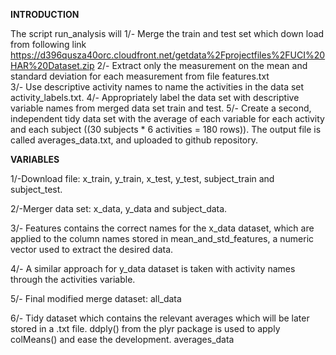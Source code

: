 **INTRODUCTION**

The script run_analysis will
   1/- Merge the train and test set which down load from following link 
	https://d396qusza40orc.cloudfront.net/getdata%2Fprojectfiles%2FUCI%20HAR%20Dataset.zip 
   2/- Extract only the measurement on the mean and standard deviation for each measurement from file features.txt	
   3/- Use descriptive activity names to name the activities in the data set activity_labels.txt.
   4/- Appropriately label the data set with descriptive variable names from merged data set train and test.
   5/- Create a second, independent tidy data set with the average of each variable for each activity and each subject ((30 subjects * 6 activities = 180 rows)).
        The output file is called averages_data.txt, and uploaded to github repository.	

**VARIABLES**

   1/-Download file:
	x_train, y_train, x_test, y_test, subject_train and subject_test. 

   2/-Merger data set:
	x_data, y_data and subject_data.

   3/- Features contains the correct names for the x_data dataset, which are applied to the column names stored in mean_and_std_features, a numeric vector used to extract the desired data.

   4/-  A similar approach for y_data dataset is taken with activity names through the activities variable.

   5/- Final modified merge dataset:
	all_data

   6/- Tidy dataset which contains the relevant averages which will be later stored in a .txt file. ddply() from the plyr package is used to apply colMeans() and ease the development.
	averages_data 